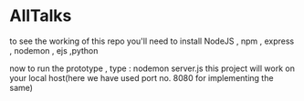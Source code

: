 # AllTalks

to see the working of this repo you'll need to install NodeJS , npm , express , nodemon , ejs ,python 

now to run the prototype , type : nodemon server.js
this project will work on your local host(here we have used port no. 8080 for implementing the same)
